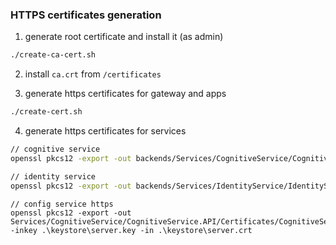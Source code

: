 ### HTTPS certificates generation

1. generate root certificate and install it (as admin)

```sh
./create-ca-cert.sh
```

2. install `ca.crt` from `/certificates`

3. generate https certificates for gateway and apps

```sh
./create-cert.sh
```

4. generate https certificates for services

```sh
// cognitive service
openssl pkcs12 -export -out backends/Services/CognitiveService/CognitiveService.API/Certificates/CognitiveService.pfx -inkey .\certificates\server.key -in .\certificates\server.crt

// identity service
openssl pkcs12 -export -out backends/Services/IdentityService/IdentityService.API/Certificates/IdentityService.pfx -inkey .\certificates\server.key -in .\certificates\server.crt
```

```
// config service https
openssl pkcs12 -export -out Services/CognitiveService/CognitiveService.API/Certificates/CognitiveService.pfx -inkey .\keystore\server.key -in .\keystore\server.crt

```
